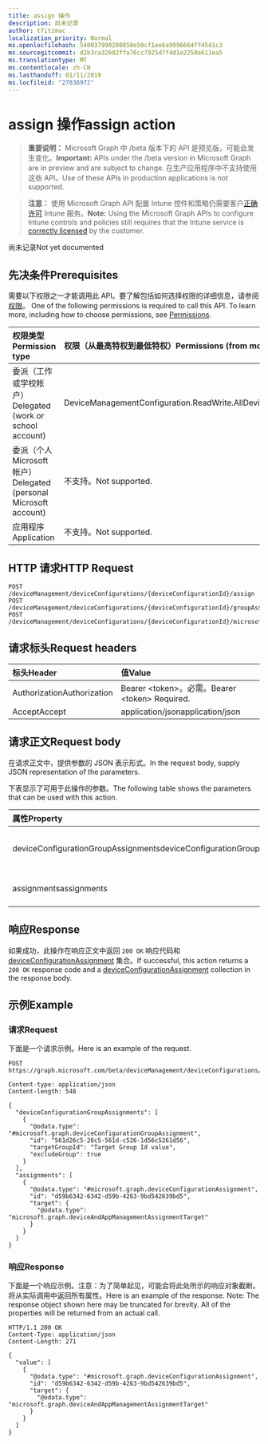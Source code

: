 ```yaml
---
title: assign 操作
description: 尚未记录
author: tfitzmac
localization_priority: Normal
ms.openlocfilehash: 540037998280858e50cf1ee6a9996664ff45d1c3
ms.sourcegitcommit: d2b3ca32602ffa76cc7925d7f4d1e2258e611ea5
ms.translationtype: MT
ms.contentlocale: zh-CN
ms.lasthandoff: 01/11/2019
ms.locfileid: "27836972"
---
```

# <a name="assign-action"></a><span data-ttu-id="142c4-103">assign 操作</span><span class="sxs-lookup"><span data-stu-id="142c4-103">assign action</span></span>

> <span data-ttu-id="142c4-104">**重要说明：** Microsoft Graph 中 /beta 版本下的 API 是预览版，可能会发生变化。</span><span class="sxs-lookup"><span data-stu-id="142c4-104">**Important:** APIs under the /beta version in Microsoft Graph are in preview and are subject to change.</span></span> <span data-ttu-id="142c4-105">在生产应用程序中不支持使用这些 API。</span><span class="sxs-lookup"><span data-stu-id="142c4-105">Use of these APIs in production applications is not supported.</span></span>

> <span data-ttu-id="142c4-106">**注意：** 使用 Microsoft Graph API 配置 Intune 控件和策略仍需要客户[正确许可](https://go.microsoft.com/fwlink/?linkid=839381) Intune 服务。</span><span class="sxs-lookup"><span data-stu-id="142c4-106">**Note:** Using the Microsoft Graph APIs to configure Intune controls and policies still requires that the Intune service is [correctly licensed](https://go.microsoft.com/fwlink/?linkid=839381) by the customer.</span></span>

<span data-ttu-id="142c4-107">尚未记录</span><span class="sxs-lookup"><span data-stu-id="142c4-107">Not yet documented</span></span>
## <a name="prerequisites"></a><span data-ttu-id="142c4-108">先决条件</span><span class="sxs-lookup"><span data-stu-id="142c4-108">Prerequisites</span></span>
<span data-ttu-id="142c4-p102">需要以下权限之一才能调用此 API。要了解包括如何选择权限的详细信息，请参阅[权限](/graph/permissions-reference)。
</span><span class="sxs-lookup"><span data-stu-id="142c4-p102">One of the following permissions is required to call this API. To learn more, including how to choose permissions, see [Permissions](/graph/permissions-reference).</span></span>

|<span data-ttu-id="142c4-111">权限类型</span><span class="sxs-lookup"><span data-stu-id="142c4-111">Permission type</span></span>|<span data-ttu-id="142c4-112">权限（从最高特权到最低特权）</span><span class="sxs-lookup"><span data-stu-id="142c4-112">Permissions (from most to least privileged)</span></span>|
|:---|:---|
|<span data-ttu-id="142c4-113">委派（工作或学校帐户）</span><span class="sxs-lookup"><span data-stu-id="142c4-113">Delegated (work or school account)</span></span>|<span data-ttu-id="142c4-114">DeviceManagementConfiguration.ReadWrite.All</span><span class="sxs-lookup"><span data-stu-id="142c4-114">DeviceManagementConfiguration.ReadWrite.All</span></span>|
|<span data-ttu-id="142c4-115">委派（个人 Microsoft 帐户）</span><span class="sxs-lookup"><span data-stu-id="142c4-115">Delegated (personal Microsoft account)</span></span>|<span data-ttu-id="142c4-116">不支持。</span><span class="sxs-lookup"><span data-stu-id="142c4-116">Not supported.</span></span>|
|<span data-ttu-id="142c4-117">应用程序</span><span class="sxs-lookup"><span data-stu-id="142c4-117">Application</span></span>|<span data-ttu-id="142c4-118">不支持。</span><span class="sxs-lookup"><span data-stu-id="142c4-118">Not supported.</span></span>|

## <a name="http-request"></a><span data-ttu-id="142c4-119">HTTP 请求</span><span class="sxs-lookup"><span data-stu-id="142c4-119">HTTP Request</span></span>
<!-- {
  "blockType": "ignored"
}
-->
``` http
POST /deviceManagement/deviceConfigurations/{deviceConfigurationId}/assign
POST /deviceManagement/deviceConfigurations/{deviceConfigurationId}/groupAssignments/{deviceConfigurationGroupAssignmentId}/deviceConfiguration/assign
POST /deviceManagement/deviceConfigurations/{deviceConfigurationId}/microsoft.graph.windowsDomainJoinConfiguration/networkAccessConfigurations/{deviceConfigurationId}/assign
```

## <a name="request-headers"></a><span data-ttu-id="142c4-120">请求标头</span><span class="sxs-lookup"><span data-stu-id="142c4-120">Request headers</span></span>
|<span data-ttu-id="142c4-121">标头</span><span class="sxs-lookup"><span data-stu-id="142c4-121">Header</span></span>|<span data-ttu-id="142c4-122">值</span><span class="sxs-lookup"><span data-stu-id="142c4-122">Value</span></span>|
|:---|:---|
|<span data-ttu-id="142c4-123">Authorization</span><span class="sxs-lookup"><span data-stu-id="142c4-123">Authorization</span></span>|<span data-ttu-id="142c4-124">Bearer &lt;token&gt;。必需。</span><span class="sxs-lookup"><span data-stu-id="142c4-124">Bearer &lt;token&gt; Required.</span></span>|
|<span data-ttu-id="142c4-125">Accept</span><span class="sxs-lookup"><span data-stu-id="142c4-125">Accept</span></span>|<span data-ttu-id="142c4-126">application/json</span><span class="sxs-lookup"><span data-stu-id="142c4-126">application/json</span></span>|

## <a name="request-body"></a><span data-ttu-id="142c4-127">请求正文</span><span class="sxs-lookup"><span data-stu-id="142c4-127">Request body</span></span>
<span data-ttu-id="142c4-128">在请求正文中，提供参数的 JSON 表示形式。</span><span class="sxs-lookup"><span data-stu-id="142c4-128">In the request body, supply JSON representation of the parameters.</span></span>

<span data-ttu-id="142c4-129">下表显示了可用于此操作的参数。</span><span class="sxs-lookup"><span data-stu-id="142c4-129">The following table shows the parameters that can be used with this action.</span></span>

|<span data-ttu-id="142c4-130">属性</span><span class="sxs-lookup"><span data-stu-id="142c4-130">Property</span></span>|<span data-ttu-id="142c4-131">类型</span><span class="sxs-lookup"><span data-stu-id="142c4-131">Type</span></span>|<span data-ttu-id="142c4-132">Description</span><span class="sxs-lookup"><span data-stu-id="142c4-132">Description</span></span>|
|:---|:---|:---|
|<span data-ttu-id="142c4-133">deviceConfigurationGroupAssignments</span><span class="sxs-lookup"><span data-stu-id="142c4-133">deviceConfigurationGroupAssignments</span></span>|<span data-ttu-id="142c4-134">[deviceConfigurationGroupAssignment](../resources/intune-deviceconfig-deviceconfigurationgroupassignment.md)集合</span><span class="sxs-lookup"><span data-stu-id="142c4-134">[deviceConfigurationGroupAssignment](../resources/intune-deviceconfig-deviceconfigurationgroupassignment.md) collection</span></span>|<span data-ttu-id="142c4-135">尚未记录</span><span class="sxs-lookup"><span data-stu-id="142c4-135">Not yet documented</span></span>|
|<span data-ttu-id="142c4-136">assignments</span><span class="sxs-lookup"><span data-stu-id="142c4-136">assignments</span></span>|<span data-ttu-id="142c4-137">[deviceConfigurationAssignment](../resources/intune-deviceconfig-deviceconfigurationassignment.md) 集合</span><span class="sxs-lookup"><span data-stu-id="142c4-137">[deviceConfigurationAssignment](../resources/intune-deviceconfig-deviceconfigurationassignment.md) collection</span></span>|<span data-ttu-id="142c4-138">尚未记录</span><span class="sxs-lookup"><span data-stu-id="142c4-138">Not yet documented</span></span>|



## <a name="response"></a><span data-ttu-id="142c4-139">响应</span><span class="sxs-lookup"><span data-stu-id="142c4-139">Response</span></span>
<span data-ttu-id="142c4-140">如果成功，此操作在响应正文中返回 `200 OK` 响应代码和 [deviceConfigurationAssignment](../resources/intune-deviceconfig-deviceconfigurationassignment.md) 集合。</span><span class="sxs-lookup"><span data-stu-id="142c4-140">If successful, this action returns a `200 OK` response code and a [deviceConfigurationAssignment](../resources/intune-deviceconfig-deviceconfigurationassignment.md) collection in the response body.</span></span>

## <a name="example"></a><span data-ttu-id="142c4-141">示例</span><span class="sxs-lookup"><span data-stu-id="142c4-141">Example</span></span>
### <a name="request"></a><span data-ttu-id="142c4-142">请求</span><span class="sxs-lookup"><span data-stu-id="142c4-142">Request</span></span>
<span data-ttu-id="142c4-143">下面是一个请求示例。</span><span class="sxs-lookup"><span data-stu-id="142c4-143">Here is an example of the request.</span></span>
``` http
POST https://graph.microsoft.com/beta/deviceManagement/deviceConfigurations/{deviceConfigurationId}/assign

Content-type: application/json
Content-length: 548

{
  "deviceConfigurationGroupAssignments": [
    {
      "@odata.type": "#microsoft.graph.deviceConfigurationGroupAssignment",
      "id": "561d26c5-26c5-561d-c526-1d56c5261d56",
      "targetGroupId": "Target Group Id value",
      "excludeGroup": true
    }
  ],
  "assignments": [
    {
      "@odata.type": "#microsoft.graph.deviceConfigurationAssignment",
      "id": "d59b6342-6342-d59b-4263-9bd542639bd5",
      "target": {
        "@odata.type": "microsoft.graph.deviceAndAppManagementAssignmentTarget"
      }
    }
  ]
}
```

### <a name="response"></a><span data-ttu-id="142c4-144">响应</span><span class="sxs-lookup"><span data-stu-id="142c4-144">Response</span></span>
<span data-ttu-id="142c4-p103">下面是一个响应示例。注意：为了简单起见，可能会将此处所示的响应对象截断。将从实际调用中返回所有属性。</span><span class="sxs-lookup"><span data-stu-id="142c4-p103">Here is an example of the response. Note: The response object shown here may be truncated for brevity. All of the properties will be returned from an actual call.</span></span>
``` http
HTTP/1.1 200 OK
Content-Type: application/json
Content-Length: 271

{
  "value": [
    {
      "@odata.type": "#microsoft.graph.deviceConfigurationAssignment",
      "id": "d59b6342-6342-d59b-4263-9bd542639bd5",
      "target": {
        "@odata.type": "microsoft.graph.deviceAndAppManagementAssignmentTarget"
      }
    }
  ]
}
```





